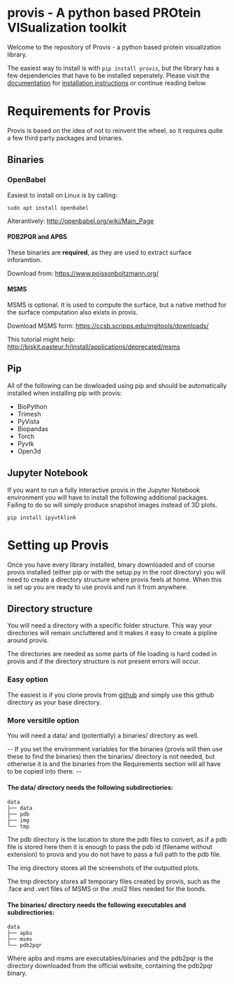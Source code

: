 # provis - A python based PROtein VISualization toolkit

Welcome to the repository of Provis - a python based protein visualization library.

The easiest way to install is with ``` pip install provis ```, but the library has a few dependencies that have to be installed seperately.
Please visit the  [documentation]() for [installation instructions]() or continue reading below.

Requirements for Provis
=========================

Provis is based on the idea of not to reinvent the wheel, so it requires quite a few third party packages and binaries.

Binaries
----------------------

### OpenBabel ###

Easiest to install on Linux is by calling:

``` sudo apt install openbabel ```

Alterantively: http://openbabel.org/wiki/Main_Page


#### PDB2PQR and APBS ####

These binaries are **required**, as they are used to extract surface inforamtion.

Download from: https://www.poissonboltzmann.org/


#### MSMS ####

 MSMS is optional. It is used to compute the surface, but a native method for the surface computation also exists in provis.

 Download MSMS form:
 https://ccsb.scripps.edu/mgltools/downloads/

 This tutorial might help:
 http://biskit.pasteur.fr/install/applications/deprecated/msms

Pip
----------------------

 All of the following can be dowloaded using pip and should be automatically installed when installing pip with provis:

* BioPython
* Trimesh
* PyVista
* Biopandas
* Torch
* Pyvtk
* Open3d
   
Jupyter Notebook
---------------------

If you want to run a fully interactive provis in the Jupyter Notebook environment you will have to install the following additional packages. Failing to do so will simply produce snapshot images instead of 3D plots.

``` pip install ipyvtklink ```

Setting up Provis
=========================

Once you have every library installed, binary downloaded and of course provis installed (either pip or with the setup.py in the root directory) you will need to create a directory structure where provis feels at home. When this is set up you are ready to use provis and run it from anywhere.

Directory structure
--------------------
You will need a directory with a specific folder structure.
This way your directories will remain uncluttered and it makes it easy to create a pipline around provis.

The directories are needed as some parts of file loading is hard coded in provis and if the directory structure is not present errors will occur.

### Easy option ###

The easiest is if you clone provis from [github](https://github.com/czirjakkethz/provis) and simply use this github directory as your base directory.

### More versitile option ###

You will need a data/ and (potentially) a binaries/ directory as well.

 -- If you set the environment variables for the binaries (provis will then use these to find the binaries) then the binaries/ directory is not needed, but otherwise it is and the binaries from the Requirements section will all have to be copied into there. --

#### The data/ directory needs the following subdirectiories: ####


    data
    ├── data
    ├── pdb
    ├── img        
    └── tmp

The pdb directory is the location to store the pdb files to convert, as if a pdb file is stored here then it is enough to pass the pdb id (filename without extension) to provis and you do not have to pass a full path to the pdb file. 

The img directory stores all the screenshots of the outputted plots.

The tmp directory stores all temporary files created by provis, such as the .face and .vert files of MSMS or the .mol2 files needed for the bonds.


#### The binaries/ directory needs the following executables and subdirectiories: ####


    data
    ├── apbs
    ├── msms       
    └── pdb2pqr

Where apbs and msms are executables/binaries and the pdb2pqr is the directory downloaded from the official website, containing the pdb2pqr binary.
